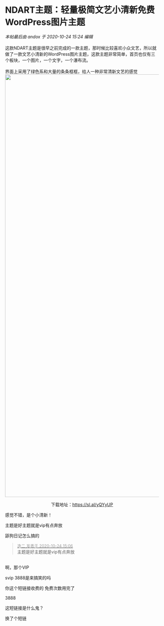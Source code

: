 # NDART主题：轻量极简文艺小清新免费WordPress图片主题


<i class="pstatus"> 本帖最后由 andox 于 2020-10-24 15:24 编辑 </i><br />
<br />
这款NDART主题是很早之前完成的一款主题，那时候比较喜欢小众文艺，所以就做了一款文艺小清新的WordPress图片主题，这款主题非常简单，首页也仅有三个板块，一个图片，一个文字，一个瀑布流。<br />
<br />
界面上采用了绿色系和大量的条条框框，给人一种非常清新文艺的感觉<br />
<img id="aimg_rUBcK" onclick="zoom(this, this.src, 0, 0, 0)" class="zoom" width="600" height="1385" src="https://www.79ui.com/wp-content/uploads/2020/10/d12de043cfe6814-1.png" onmouseover="img_onmouseoverfunc(this)" onclick="zoom(this)" style="cursor:pointer" border="0" alt="" /><br />
<div align="center">下载地址：<a href="https://sl.al/yQYyUP" target="_blank">https://sl.al/yQYyUP</a></div>

感觉不错，是个小清新！

主题是好主题就是vip有点奔放<img id="aimg_JxN26" onclick="zoom(this, this.src, 0, 0, 0)" class="zoom" src="https://cdn.jsdelivr.net/gh/hishis/forum-master/public/images/patch.gif" onmouseover="img_onmouseoverfunc(this)" onload="thumbImg(this)" border="0" alt="" />

舔狗日记怎么搞的

<div class="quote"><blockquote><font size="2"><a href="https://www.hostloc.com/forum.php?mod=redirect&amp;goto=findpost&amp;pid=9346010&amp;ptid=757971" target="_blank"><font color="#999999">逸二 发表于 2020-10-24 15:06</font></a></font><br />
主题是好主题就是vip有点奔放</blockquote></div><br />
啊，那个VIP

svip 3888是来搞笑的吗

你这个短链接收费的 免费次数用完了

3888

这短链接是什么鬼？

换了个短链
